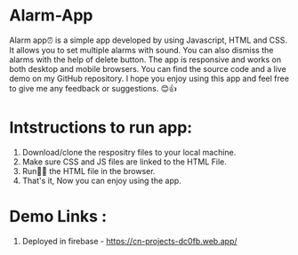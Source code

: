 # Alarm-App

Alarm app⏰ is a simple app developed by using Javascript, HTML and CSS. It allows you to set multiple alarms with sound. You can also dismiss the alarms with the help of delete button. The app is responsive and works on both desktop and mobile browsers. You can find the source code and a live demo on my GitHub repository. I hope you enjoy using this app and feel free to give me any feedback or suggestions. 😊👍

# Intstructions to run app:
  
  1. Download/clone the respositry files to your local machine.
  2. Make sure CSS and JS files are linked to the HTML File.
  3. Run🏃‍♀️ the HTML file in the browser.
  4. That's it, Now you can enjoy using the app.

# Demo Links :
  1. Deployed in firebase - https://cn-projects-dc0fb.web.app/

  



